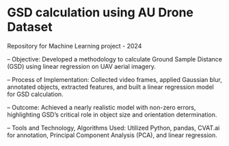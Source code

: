 # GSD calculation using AU Drone Dataset
Repository for Machine Learning project - 2024

– Objective: Developed a methodology to calculate Ground Sample Distance (GSD) using linear regression on UAV aerial imagery.

– Process of Implementation: Collected video frames, applied Gaussian blur, annotated objects, extracted features, and built a linear regression model for GSD calculation.

– Outcome: Achieved a nearly realistic model with non-zero errors, highlighting GSD’s critical role in object size and orientation determination.

– Tools and Technology, Algorithms Used: Utilized Python, pandas, CVAT.ai for annotation, Principal Component Analysis (PCA), and linear regression.
